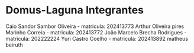 # Domus-Laguna Integrantes

Caio Sandor Sambor Oliveira - matricula: 202413773
Arthur Oliveira pires Marinho Correia - matricula: 202413772
João Marcelo Brecha Rodrigues - matricula: 202222224
Yuri Castro Coelho - matricula: 202413892
matheus beiruth
